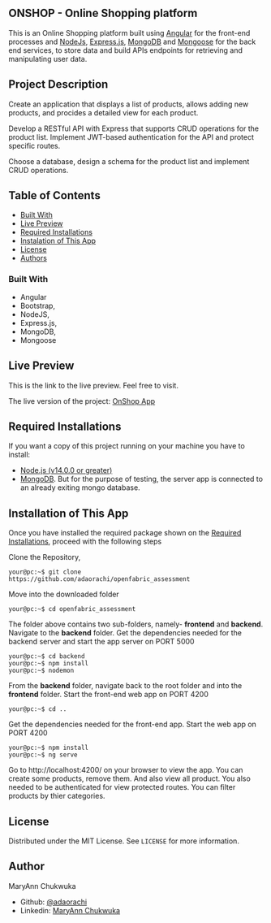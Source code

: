 ## ONSHOP - Online Shopping platform

This is an Online Shopping platform built using [Angular](https://angular.io/) for the front-end processes and [NodeJs](https://nodejs.org/en/), [Express.js](https://expressjs.com/), [MongoDB](https://www.mongodb.com/) and [Mongoose](https://mongoosejs.com/) for the back end services, to store data and build APIs endpoints for retrieving and manipulating user data.

## Project Description

Create an application that displays a list of products, allows adding new products, and procides a detailed view for each product.

Develop a RESTful API with Express that supports CRUD operations for the product list. Implement JWT-based authentication for the API and protect specific routes.

Choose a database, design a schema for the product list and implement CRUD operations.

## Table of Contents

- [Built With](#built-with)
- [Live Preview](#live-preview)
- [Required Installations](#required-installations)
- [Instalation of This App](#instalation)
- [License](#license)
- [Authors](#authors)

### Built With

- Angular
- Bootstrap,
- NodeJS,
- Express.js,
- MongoDB,
- Mongoose

<!-- LIVE PREVIEW -->

## Live Preview

This is the link to the live preview. Feel free to visit.<br>

The live version of the project: [OnShop App](https://onshopprs.netlify.app/)<br>

<!-- REQUIRED INSTALLATION -->

## Required Installations

<p>If you want a copy of this project running on your machine you have to install:</p>

- <a href="https://nodejs.org/en/">Node.js (v14.0.0 or greater)</a>
- <a href="https://www.mongodb.com/">MongoDB</a>. But for the purpose of testing, the server app is connected to an already exiting mongo database.

<!-- INSTALLATION -->

## Installation of This App

Once you have installed the required package shown on the [Required Installations](#required-installations), proceed with the following steps

Clone the Repository,

```Shell
your@pc:~$ git clone https://github.com/adaorachi/openfabric_assessment
```

Move into the downloaded folder

```Shell
your@pc:~$ cd openfabric_assessment
```

The folder above contains two sub-folders, namely- **frontend** and **backend**. Navigate to the **backend** folder.
Get the dependencies needed for the backend server and start the app server on PORT 5000

```Shell
your@pc:~$ cd backend
your@pc:~$ npm install
your@pc:~$ nodemon
```

From the **backend** folder, navigate back to the root folder and into the **frontend** folder. Start the front-end web app on PORT 4200

```Shell
your@pc:~$ cd ..
```

Get the dependencies needed for the front-end app. Start the web app on PORT 4200

```Shell
your@pc:~$ npm install
your@pc:~$ ng serve
```

Go to http://localhost:4200/ on your browser to view the app. You can create some products, remove them. And also view all product.
You also needed to be authenticated for view protected routes.
You can filter products by thier categories.

<!-- LICENSE -->

## License

Distributed under the MIT License. See `LICENSE` for more information.

<!-- CONTACT -->

## Author

MaryAnn Chukwuka

- Github: [@adaorachi](https://github.com/adaorachi)
- Linkedin: [MaryAnn Chukwuka](https://www.linkedin.com/in/adaorachi/)
